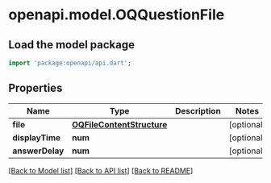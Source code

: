 # openapi.model.OQQuestionFile

## Load the model package
```dart
import 'package:openapi/api.dart';
```

## Properties
Name | Type | Description | Notes
------------ | ------------- | ------------- | -------------
**file** | [**OQFileContentStructure**](OQFileContentStructure.md) |  | [optional] 
**displayTime** | **num** |  | [optional] 
**answerDelay** | **num** |  | [optional] 

[[Back to Model list]](../README.md#documentation-for-models) [[Back to API list]](../README.md#documentation-for-api-endpoints) [[Back to README]](../README.md)


